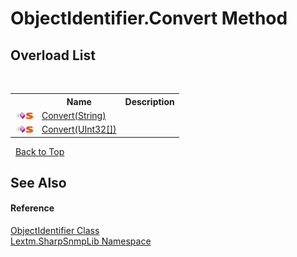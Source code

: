 # ObjectIdentifier.Convert Method 
 


## Overload List
&nbsp;<table><tr><th></th><th>Name</th><th>Description</th></tr><tr><td>![Public method](media/pubmethod.gif "Public method")![Static member](media/static.gif "Static member")</td><td><a href="M_Lextm_SharpSnmpLib_ObjectIdentifier_Convert">Convert(String)</a></td><td /></tr><tr><td>![Public method](media/pubmethod.gif "Public method")![Static member](media/static.gif "Static member")</td><td><a href="M_Lextm_SharpSnmpLib_ObjectIdentifier_Convert_1">Convert(UInt32[])</a></td><td /></tr></table>&nbsp;
<a href="#objectidentifier.convert-method">Back to Top</a>

## See Also


#### Reference
<a href="T_Lextm_SharpSnmpLib_ObjectIdentifier">ObjectIdentifier Class</a><br /><a href="N_Lextm_SharpSnmpLib">Lextm.SharpSnmpLib Namespace</a><br />